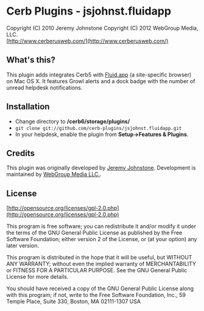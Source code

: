 Cerb Plugins - jsjohnst.fluidapp
===========================================
Copyright (C) 2010 Jeremy Johnstone
Copyright (C) 2012 WebGroup Media, LLC.  
[http://www.cerberusweb.com/](http://www.cerberusweb.com/)  

What's this?
------------
This plugin adds integrates Cerb5 with [Fluid.app](http://fluidapp.com) (a site-specific browser) on Mac OS X. 
It features Growl alerts and a dock badge with the number of unread helpdesk notifications.

Installation
------------
* Change directory to **/cerb6/storage/plugins/**
* `git clone git://github.com/cerb-plugins/jsjohnst.fluidapp.git`
* In your helpdesk, enable the plugin from **Setup->Features & Plugins**.

Credits
-------
This plugin was originally developed by [Jeremy Johnstone](http://www.jeremyjohnstone.com/).
Development is maintained by [WebGroup Media LLC.](http://www.cerberusweb.com/).  

License
-------

[http://opensource.org/licenses/gpl-2.0.php](http://opensource.org/licenses/gpl-2.0.php)  

This program is free software; you can redistribute it and/or modify it under the terms of the GNU General Public License as published by the Free Software Foundation; either version 2 of the License, or (at your option) any later version.

This program is distributed in the hope that it will be useful, but WITHOUT ANY WARRANTY; without even the implied warranty of MERCHANTABILITY or FITNESS FOR A PARTICULAR PURPOSE. See the GNU General Public License for more details.

You should have received a copy of the GNU General Public License along with this program; if not, write to the Free Software Foundation, Inc., 59 Temple Place, Suite 330, Boston, MA 02111-1307 USA
